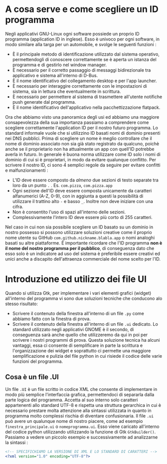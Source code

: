 # A cosa serve e come scegliere un ID programma
Negli applicativi GNU-Linux ogni software possiede un proprio ID programma (application ID in inglese). Esso è univoco per ogni software, in modo similare alla targa per un automobile, e svolge le seguenti funzioni :

- È il principale metodo di identificazione utilizzato dal sistema operativo, permettendogli di conoscere correttamente se è aperta un istanza del programma e di gestirlo nel window manager.
- È necessario per il corretto passaggio di messaggi bidirezionale tra applicativo e sistema all'interno di D-Bus.
- È il nome identificativo del collegamento desktop e per l'app launcher.
- È necessario per interaggire correttamente con le impostazioni di sistema, sia in lettura che eventualmente in scrittura.
- È necessario per permettere al sistema di trasmettere all'utente notifiche push generate dal programma.
- È il nome identificativo dell'applicativo nella pacchettizzazione flatpack.

Ora che abbiamo visto una panoramica degli usi ed abbiamo una maggiore consapevolezza della sua importanza passiamo a comprendere come scegliere correttamente l'application ID per il nostro futuro programma. Lo standard informale vuole che si utilizzino ID basati nomi di dominio presenti nei DNS pubblici. Prima di scegliere un nome è meglio controllare che il nome di dominio associato non sia già stato registrato da qualcuno, poichè anche se il proprietario non ha attualmente un app con quell'ID potrebbe averla in futuro. In generale è buona norma utilizzare come ID solo i nomi di dominio di cui si è proprietari, in modo da evitare qualunque conflitto. Per scrivere il nostro ID, ci sono 4 semplici regole da seguire per evitare confitti e malfunzionamenti :

- L'ID deve essere composto da *almeno* due sezioni di testo separate tra loro da un punto `.` . Es. `com.pizza`, `com.pizza.app`
- Ogni sezione dell'ID deve essere composta unicamente da caratteri alfanumerici (A-Z, 0-9), con in aggiunta a questi la possibilità di utilizzare il trattino alto `-` e basso `_`. Inoltre non deve iniziare con una cifra.
- Non è consentito l'uso di spazi all'interno delle sezioni.
- Complessivamente l'intero ID deve essere più corto di 255 caratteri.

Nel caso in cui non sia possibile scegliere un ID basato su un dominio in nostro possesso si possono utilizzare soluzioni creative come il proprio nome utente su GitHub `com.github.nickname.blabla.app` o nomi analoghi basati su altre piattaforme. È importante ricordare che l'ID programma **non è il nome del nostro programma per il pubblico**, di conseguenza dato che esso solo è un indicatore ad uso del sistema è preferibile essere creativi ed unici anche a discapito dell'attraenza commerciale del nome scelto per l'ID.




# Introduzione ed utilizzo dei file UI
Quando si utilizza Gtk, per implementare i vari elementi grafici (widget) all'interno del programma vi sono due soluzioni tecniche che conducono alo stesso risultato:
- Scrivere il contenuto della finestra all'interno di un file `.py` come abbiamo fatto con la finestra di prova.
- Scrivere il contenuto della finestra all'interno di un file `.ui` dedicato.
Lo standard utilizzato negli applicativi GNOME è il secondo, di  conseguenza sarà anche quello che utilizzeremo da qui in poi per scrivere i nostri programmi di prova. Questa soluzione tecnica ha alcuni vantaggi, essa ci consente di semplificare in parte la scrittura e l'organizzazione dei widget e soprattutto ci permette una maggiore semplificazione e pulizia del file python in cui risiede il codice delle varie funzioni del programma.

## Cosa è un file .UI
Un file `.UI` è un file scritto in codice XML che consente di implementare in modo più semplice l'interfaccia grafica, permettendoci di separarla dalla parte logica del programma. Accetta  al suo interno solo caratteri appartenenti allo standard UTF-8 e rispetta una struttura gerarchica in cui è necessario prestare molta attenzione alla sintassi utilizzata in quanto in programma molto complessi rischia di diventare confusionaria. Il file `.ui` può avere un qualunque nome di nostro piacere, come ad esempio `finestra_principale.ui` o `nomeprogramma.ui`. Esso viene caricato all'interno del codice python utilizzando utilizzando la funzione di Gtk `GtkBuilder()`. Passiamo a vedere un piccolo esempio e successivamente ad analizzarne la sintassi :
```xml
<!-- SPECIFICHIAMO LA VERSIONE DI XML E LO STANDARD DI CARATTERI -->
<?xml version="1.0" encoding="UTF-8"?>


```









